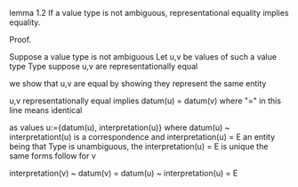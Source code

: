 lemma 1.2 If a value type is not ambiguous, representational equality implies 
equality.

Proof.

Suppose a value type is not ambiguous
Let u,v be values of such a value type Type
suppose u,v are representationally equal

we show that u,v are equal by showing they represent the same entity

u,v representationally equal implies
  datum(u) = datum(v) where "=" in this line means identical

as values u:={datum(u), interpretation(u)} 
  where datum(u) ~ interpretationt(u) is a correspondence
  and interpretation(u) = E an entity
  being that Type is unambiguous, the interpretation(u) = E is unique
  the same forms follow for v

interpretation(v) ~ datum(v) = datum(u) ~ interpretation(u) = E

#
